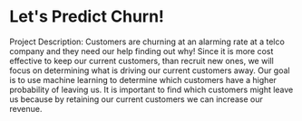 # Let's Predict Churn!
  
Project Description: 
Customers are churning at an alarming rate at a telco company and they need our help finding out why!  Since it is more cost effective to keep our current customers, than recruit new ones, we will focus on determining what is driving our current customers away.  Our goal is to use machine learning to determine which customers have a higher probability of leaving us.  It is important to find which customers might leave us because by retaining our current customers we can increase our revenue.  
